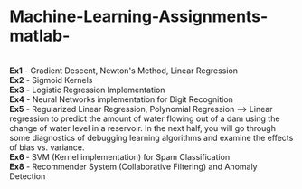 # Machine-Learning-Assignments-matlab-


<br><b>Ex1</b> - Gradient Descent, Newton's Method, Linear Regression
<br><b>Ex2</b> - Sigmoid Kernels 
<br><b>Ex3</b> - Logistic Regression Implementation
<br><b>Ex4</b> - Neural Networks implementation for Digit Recognition
<br><b>Ex5</b> - Regularized Linear Regression, Polynomial Regression --> Linear regression to predict the amount of water flowing out of a dam using the change of water level in a reservoir. In the next half, you will go through some diagnostics of debugging learning algorithms and examine the effects of bias vs. variance.
<br><b>Ex6 </b>- SVM (Kernel implementation) for Spam Classification
<br><b>Ex8</b> - Recommender System (Collaborative Filtering) and Anomaly Detection

